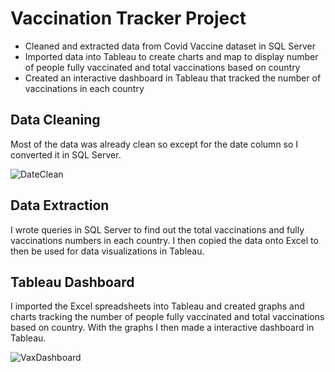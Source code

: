 # Vaccination Tracker Project

- Cleaned and extracted data from Covid Vaccine dataset in SQL Server
- Imported data into Tableau to create charts and map to display number of people fully vaccinated and total vaccinations based on country
- Created an interactive dashboard in Tableau that tracked the number of vaccinations in each country

## Data Cleaning
Most of the data was already clean so except for the date column so I converted it in SQL Server.

![DateClean](https://user-images.githubusercontent.com/87956845/135693611-5c312f39-56d1-4779-ac95-2def6721ba3f.JPG)

## Data Extraction
I wrote queries in SQL Server to find out the total vaccinations and fully vaccinations numbers in each country. I then copied the data onto Excel to then be used for data visualizations in Tableau.

## Tableau Dashboard
I imported the Excel spreadsheets into Tableau and created graphs and charts tracking the number of people fully vaccinated and total vaccinations based on country. With the graphs I then made a interactive dashboard in Tableau. 

![VaxDashboard](https://user-images.githubusercontent.com/87956845/135694365-6c59d9fe-a75d-4731-8f2c-65e8af5ec2d1.JPG)
